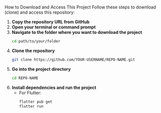 How to Download and Access This Project
Follow these steps to download (clone) and access this repository:

1. **Copy the repository URL from GitHub**
2. **Open your terminal or command prompt**
3. **Navigate to the folder where you want to download the project**
   ```sh
   cd path/to/your/folder
   ```
4. **Clone the repository**
   ```sh
   git clone https://github.com/YOUR-USERNAME/REPO-NAME.git
   ```
5. **Go into the project directory**
   ```sh
   cd REPO-NAME
   ```
6. **Install dependencies and run the project**
   - For Flutter:
     ```sh
     flutter pub get
     flutter run
     ```

